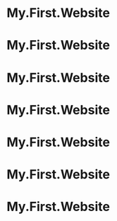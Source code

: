 # My.First.Website
# My.First.Website
# My.First.Website
# My.First.Website
# My.First.Website
# My.First.Website
# My.First.Website
